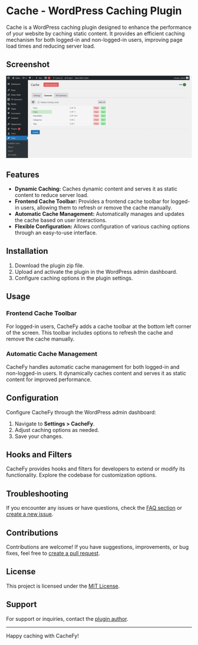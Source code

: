 # Cache - WordPress Caching Plugin

Cache is a WordPress caching plugin designed to enhance the performance of your website by caching static content. It provides an efficient caching mechanism for both logged-in and non-logged-in users, improving page load times and reducing server load.

## Screenshot
![alt text](https://github.com/AponAhmed/cache/blob/master/ss.png?raw=true)

## Features

- **Dynamic Caching:** Caches dynamic content and serves it as static content to reduce server load.
- **Frontend Cache Toolbar:** Provides a frontend cache toolbar for logged-in users, allowing them to refresh or remove the cache manually.
- **Automatic Cache Management:** Automatically manages and updates the cache based on user interactions.
- **Flexible Configuration:** Allows configuration of various caching options through an easy-to-use interface.

## Installation

1. Download the plugin zip file.
2. Upload and activate the plugin in the WordPress admin dashboard.
3. Configure caching options in the plugin settings.

## Usage

### Frontend Cache Toolbar

For logged-in users, CacheFy adds a cache toolbar at the bottom left corner of the screen. This toolbar includes options to refresh the cache and remove the cache manually.

### Automatic Cache Management

CacheFy handles automatic cache management for both logged-in and non-logged-in users. It dynamically caches content and serves it as static content for improved performance.

## Configuration

Configure CacheFy through the WordPress admin dashboard:

1. Navigate to **Settings > CacheFy**.
2. Adjust caching options as needed.
3. Save your changes.

## Hooks and Filters

CacheFy provides hooks and filters for developers to extend or modify its functionality. Explore the codebase for customization options.

## Troubleshooting

If you encounter any issues or have questions, check the [FAQ section](#faq) or [create a new issue](https://github.com/AponAhmed/cache/issues).

## Contributions

Contributions are welcome! If you have suggestions, improvements, or bug fixes, feel free to [create a pull request](https://github.com/AponAhmed/cache/pulls).

## License

This project is licensed under the [MIT License](LICENSE).

## Support

For support or inquiries, contact the [plugin author](mailto:apon2041@gmail.com).

---

Happy caching with CacheFy!
